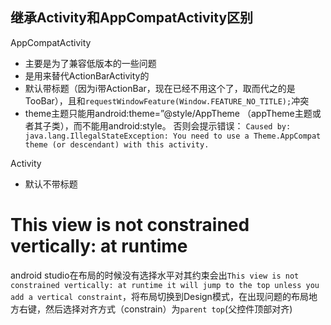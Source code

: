 ## 继承Activity和AppCompatActivity区别

AppCompatActivity

* 主要是为了兼容低版本的一些问题
* 是用来替代ActionBarActivity的
* 默认带标题（因为i带ActionBar，现在已经不用这个了，取而代之的是TooBar），且和`requestWindowFeature(Window.FEATURE_NO_TITLE);`冲突
* theme主题只能用android:theme=”@style/AppTheme （appTheme主题或者其子类），而不能用android:style。 否则会提示错误： `Caused by: java.lang.IllegalStateException: You need to use a Theme.AppCompat theme (or descendant) with this activity.`

Activity

* 默认不带标题

# This view is not constrained vertically: at runtime

android studio在布局的时候没有选择水平对其约束会出`This view is not constrained vertically: at runtime it will jump to the top unless you add a vertical constraint`，将布局切换到Design模式，在出现问题的布局地方右键，然后选择对齐方式（constrain）为`parent top`(父控件顶部对齐)
